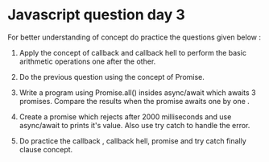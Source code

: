 # Javascript question day 3

For better understanding of concept do practice the questions given below :

1. Apply the concept of callback and callback hell to perform the basic arithmetic operations one after the other.

2. Do the previous question using the concept of Promise.

3. Write a program using Promise.all() insides async/await which awaits 3 promises. Compare the results when the promise awaits one by one .

4. Create a promise which rejects after 2000 milliseconds and use async/await to prints it's value. Also use try catch to handle the error.

5. Do practice the callback , callback hell, promise and try catch finally clause concept.